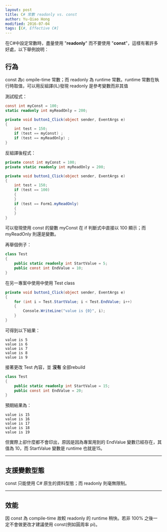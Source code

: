 ```yaml
---
layout: post
title: C# 常數 readonly vs. const
author: Yu-Qiao Hong
modified: 2016-07-04
tags: [C#, Effective C#]
---
```


在C#中設定常數時，盡量使用 "**readonly**" 而不要使用 "**const**"，這樣有著許多好處，以下舉例說明：

## 行為

const 為c ompile-time 常數；而 readonly 為 runtime 常數。runtime 常數在執行時取值，可以用反組譯(IL)發現 readonly 是參考變數而非其值

測試程式：

~~~csharp
const int myConst = 100;
static readonly int myReadOnly = 200;

private void button1_Click(object sender, EventArgs e)
{
    int test = 150;
    if (test == myConst) ;
    if (test == myReadOnly) ;    
}
~~~

反組譯後程式：

~~~csharp
private const int myConst = 100;
private static readonly int myReadOnly = 200;

private void button1_Click(object sender, EventArgs e)
{
    int test = 150;
    if (test == 100)
    {
    }
    if (test == Form1.myReadOnly)
    {
    }
}
~~~

可以發現使用 const 的變數 myConst 在 if 判斷式中直接以 100 顯示；而 myReadOnly 則還是變數。

再舉個例子：

~~~csharp
class Test
{
    public static readonly int StartValue = 5;
    public const int EndValue = 10;
}
~~~

在另一專案中使用中使用 Test class

~~~csharp
private void button1_Click(object sender, EventArgs e)
{
    for (int i = Test.StartValue; i < Test.EndValue; i++)
    {
        Console.WriteLine("value is {0}", i);
    }
}
~~~

可得到以下結果：

    value is 5
    value is 6
    value is 7
    value is 8
    value is 9

接著更改 Test 內容，並 **沒有** 全部rebuild

~~~csharp
class Test
{
    public static readonly int StartValue = 15;
    public const int EndValue = 20;
}
~~~

預期結果為：

    value is 15
    value is 16
    value is 17
    value is 18
    value is 19

但實際上卻什麼都不會印出，原因是因為專案用到的 EndValue 變數已經存在，其值為 10，而 StartValue 變數是 runtime 也就是15。

----------

## 支援變數型態

const 只能使用 C# 原生的資料型態；而 readonly 則毫無限制。

----------

## 效能

因 const 為 compile-time 故較 readonly 的 runtime 稍快。若非 100% 之後一定不會做更改才建議使用 const(例如圓周率 pi)。